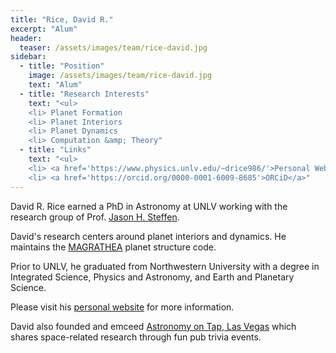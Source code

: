 ```yaml
---
title: "Rice, David R."
excerpt: "Alum"
header:
  teaser: /assets/images/team/rice-david.jpg
sidebar:
  - title: "Position"
    image: /assets/images/team/rice-david.jpg
    text: "Alum"
  - title: "Research Interests"
    text: "<ul>
    <li> Planet Formation
    <li> Planet Interiors
    <li> Planet Dynamics
    <li> Computation &amp; Theory"
  - title: "Links"
    text: "<ul>
    <li> <a href='https://www.physics.unlv.edu/~drice986/'>Personal Website</a>
    <li> <a href='https://orcid.org/0000-0001-6009-8685'>ORCiD</a>"
---
```


David R. Rice earned a PhD in Astronomy at UNLV working with the research group of Prof. [Jason H. Steffen](/team/steffen-jason/).

David's research centers around planet interiors and dynamics. He maintains the [MAGRATHEA](https://github.com/Huang-CL/Magrathea) planet structure code.

Prior to UNLV, he graduated from Northwestern University with a degree in Integrated Science, Physics and Astronomy, and Earth and Planetary Science.

Please visit his [personal website](https://www.physics.unlv.edu/~drice986/) for more information.

David also founded and emceed [Astronomy on Tap, Las Vegas](https://astronomyontap.org/locations/las-vegas-nevada/#:~:text=Astronomy%20on%20Tap%2C%20Las%20Vegas,the%20final%20frontier%2C%20and%20beer.) which shares space-related research through fun pub trivia events.
